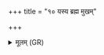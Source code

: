 +++
title = "१० यस्य ब्रह्म मुखम्"

+++
<details><summary>मूलम् (GR)</summary>

यस्य ब्रह्म मुखम् आहुर्  
जिह्वां मधुकशाम् उत ।  
विराजं यस्योध आहुः  
स्कम्भं (…) ॥
</details>